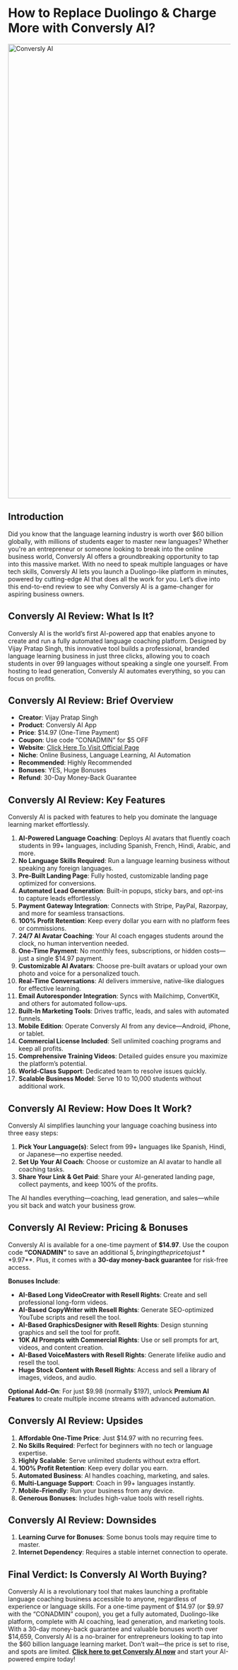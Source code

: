 # How to Replace Duolingo & Charge More with Conversly AI?
<img width="1920" height="1028" alt="Conversly AI" src="https://github.com/user-attachments/assets/883b57b7-6e68-4197-9108-cd144c1ec44c" />

## Introduction

Did you know that the language learning industry is worth over $60 billion globally, with millions of students eager to master new languages? Whether you're an entrepreneur or someone looking to break into the online business world, Conversly AI offers a groundbreaking opportunity to tap into this massive market. With no need to speak multiple languages or have tech skills, Conversly AI lets you launch a Duolingo-like platform in minutes, powered by cutting-edge AI that does all the work for you. Let’s dive into this end-to-end review to see why Conversly AI is a game-changer for aspiring business owners.

## Conversly AI Review: What Is It?

Conversly AI is the world’s first AI-powered app that enables anyone to create and run a fully automated language coaching platform. Designed by Vijay Pratap Singh, this innovative tool builds a professional, branded language learning business in just three clicks, allowing you to coach students in over 99 languages without speaking a single one yourself. From hosting to lead generation, Conversly AI automates everything, so you can focus on profits.

## Conversly AI Review: Brief Overview

- **Creator**: Vijay Pratap Singh
- **Product**: Conversly AI App
- **Price**: $14.97 (One-Time Payment)
- **Coupon**: Use code “CONADMIN” for $5 OFF
- **Website**: [Click Here To Visit Official Page](https://bit.ly/3Iqtt5c)
- **Niche**: Online Business, Language Learning, AI Automation
- **Recommended**: Highly Recommended
- **Bonuses**: YES, Huge Bonuses
- **Refund**: 30-Day Money-Back Guarantee

## Conversly AI Review: Key Features

Conversly AI is packed with features to help you dominate the language learning market effortlessly.

 1. **AI-Powered Language Coaching**: Deploys AI avatars that fluently coach students in 99+ languages, including Spanish, French, Hindi, Arabic, and more.
 2. **No Language Skills Required**: Run a language learning business without speaking any foreign languages.
 3. **Pre-Built Landing Page**: Fully hosted, customizable landing page optimized for conversions.
 4. **Automated Lead Generation**: Built-in popups, sticky bars, and opt-ins to capture leads effortlessly.
 5. **Payment Gateway Integration**: Connects with Stripe, PayPal, Razorpay, and more for seamless transactions.
 6. **100% Profit Retention**: Keep every dollar you earn with no platform fees or commissions.
 7. **24/7 AI Avatar Coaching**: Your AI coach engages students around the clock, no human intervention needed.
 8. **One-Time Payment**: No monthly fees, subscriptions, or hidden costs—just a single $14.97 payment.
 9. **Customizable AI Avatars**: Choose pre-built avatars or upload your own photo and voice for a personalized touch.
10. **Real-Time Conversations**: AI delivers immersive, native-like dialogues for effective learning.
11. **Email Autoresponder Integration**: Syncs with Mailchimp, ConvertKit, and others for automated follow-ups.
12. **Built-In Marketing Tools**: Drives traffic, leads, and sales with automated funnels.
13. **Mobile Edition**: Operate Conversly AI from any device—Android, iPhone, or tablet.
14. **Commercial License Included**: Sell unlimited coaching programs and keep all profits.
15. **Comprehensive Training Videos**: Detailed guides ensure you maximize the platform’s potential.
16. **World-Class Support**: Dedicated team to resolve issues quickly.
17. **Scalable Business Model**: Serve 10 to 10,000 students without additional work.

## Conversly AI Review: How Does It Work?

Conversly AI simplifies launching your language coaching business into three easy steps:

1. **Pick Your Language(s)**: Select from 99+ languages like Spanish, Hindi, or Japanese—no expertise needed.
2. **Set Up Your AI Coach**: Choose or customize an AI avatar to handle all coaching tasks.
3. **Share Your Link & Get Paid**: Share your AI-generated landing page, collect payments, and keep 100% of the profits.

The AI handles everything—coaching, lead generation, and sales—while you sit back and watch your business grow.

## Conversly AI Review: Pricing & Bonuses

Conversly AI is available for a one-time payment of **$14.97**. Use the coupon code **“CONADMIN”** to save an additional $5, bringing the price to just **$9.97**. Plus, it comes with a **30-day money-back guarantee** for risk-free access.

**Bonuses Include**:

- **AI-Based Long VideoCreator with Resell Rights**: Create and sell professional long-form videos.
- **AI-Based CopyWriter with Resell Rights**: Generate SEO-optimized YouTube scripts and resell the tool.
- **AI-Based GraphicsDesigner with Resell Rights**: Design stunning graphics and sell the tool for profit.
- **10K AI Prompts with Commercial Rights**: Use or sell prompts for art, videos, and content creation.
- **AI-Based VoiceMasters with Resell Rights**: Generate lifelike audio and resell the tool.
- **Huge Stock Content with Resell Rights**: Access and sell a library of images, videos, and audio.

**Optional Add-On**: For just $9.98 (normally $197), unlock **Premium AI Features** to create multiple income streams with advanced automation.

## Conversly AI Review: Upsides

1. **Affordable One-Time Price**: Just $14.97 with no recurring fees.
2. **No Skills Required**: Perfect for beginners with no tech or language expertise.
3. **Highly Scalable**: Serve unlimited students without extra effort.
4. **100% Profit Retention**: Keep every dollar you earn.
5. **Automated Business**: AI handles coaching, marketing, and sales.
6. **Multi-Language Support**: Coach in 99+ languages instantly.
7. **Mobile-Friendly**: Run your business from any device.
8. **Generous Bonuses**: Includes high-value tools with resell rights.

## Conversly AI Review: Downsides

1. **Learning Curve for Bonuses**: Some bonus tools may require time to master.
2. **Internet Dependency**: Requires a stable internet connection to operate.

## Final Verdict: Is Conversly AI Worth Buying?

Conversly AI is a revolutionary tool that makes launching a profitable language coaching business accessible to anyone, regardless of experience or language skills. For a one-time payment of $14.97 (or $9.97 with the “CONADMIN” coupon), you get a fully automated, Duolingo-like platform, complete with AI coaching, lead generation, and marketing tools. With a 30-day money-back guarantee and valuable bonuses worth over $14,659, Conversly AI is a no-brainer for entrepreneurs looking to tap into the $60 billion language learning market. Don’t wait—the price is set to rise, and spots are limited. **[Click here to get Conversly AI now](https://bit.ly/3Iqtt5c)** and start your AI-powered empire today!


